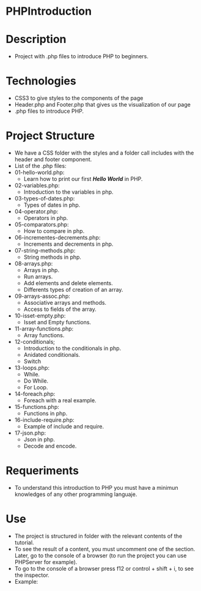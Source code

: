 # PHPIntroduction
# Description
- Project with .php files to introduce PHP to beginners.

# Technologies 
- CSS3 to give styles to the components of the page
- Header.php and Footer.php that gives us the visualization of our page
- .php files to introduce PHP.
# Project Structure
- We have a CSS folder with the styles and a folder call includes with the header and footer component.
- List of the .php files:
- 01-hello-world.php:
    - Learn how to print our first ***Hello World*** in PHP.
- 02-variables.php:
    - Introduction to the variables in php.
- 03-types-of-dates.php:
    - Types of dates in php.
- 04-operator.php:
    - Operators in php.
- 05-comparators.php:
    - How to compare in php.
- 06-incrementes-decrements.php:
    - Increments and decrements in php.
- 07-string-methods.php:
    - String methods in php.
- 08-arrays.php:
    - Arrays in php.
    - Run arrays.
    - Add elements and delete elements.
    - Differents types of creation of an array.
- 09-arrays-assoc.php:
    - Associative arrays and methods.
    - Access to fields of the array.
- 10-isset-empty.php:
    - Isset and Empty functions.
- 11-array-functions.php:
    - Array functions.
- 12-conditionals;
    - Introduction to the conditionals in php.
    - Anidated conditionals.
    - Switch
- 13-loops.php:
    - While.
    - Do While.
    - For Loop.
 - 14-foreach.php:
    - Foreach with a real example.
- 15-functions.php:
    - Functions in php.
- 16-include-require.php:
    - Example of include and require.
- 17-json.php:
    - Json in php.
    - Decode and encode.

# Requeriments
- To understand this introduction to PHP you must have a minimun knowledges of any other programming languaje.
# Use 
- The project is structured in folder with the relevant contents of the tutorial.
- To see the result of a content, you must uncomment one of the section. Later, go to the console of a browser (to run the project you can use PHPServer for example).
- To go to the console of a browser press f12 or control + shift + i, to see the inspector.
- Example:

